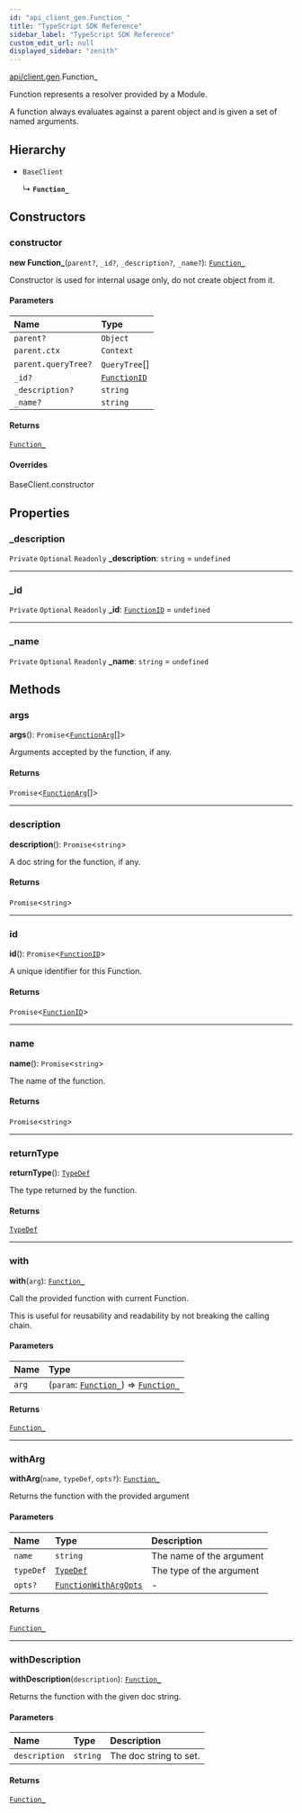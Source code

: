 ```yaml
---
id: "api_client_gen.Function_"
title: "TypeScript SDK Reference"
sidebar_label: "TypeScript SDK Reference"
custom_edit_url: null
displayed_sidebar: "zenith"
---
```


[api/client.gen](../modules/api_client_gen.md).Function_

Function represents a resolver provided by a Module.

A function always evaluates against a parent object and is given a set of named arguments.

## Hierarchy

- `BaseClient`

  ↳ **`Function_`**

## Constructors

### constructor

**new Function_**(`parent?`, `_id?`, `_description?`, `_name?`): [`Function_`](api_client_gen.Function_.md)

Constructor is used for internal usage only, do not create object from it.

#### Parameters

| Name | Type |
| :------ | :------ |
| `parent?` | `Object` |
| `parent.ctx` | `Context` |
| `parent.queryTree?` | `QueryTree`[] |
| `_id?` | [`FunctionID`](../modules/api_client_gen.md#functionid) |
| `_description?` | `string` |
| `_name?` | `string` |

#### Returns

[`Function_`](api_client_gen.Function_.md)

#### Overrides

BaseClient.constructor

## Properties

### \_description

 `Private` `Optional` `Readonly` **\_description**: `string` = `undefined`

___

### \_id

 `Private` `Optional` `Readonly` **\_id**: [`FunctionID`](../modules/api_client_gen.md#functionid) = `undefined`

___

### \_name

 `Private` `Optional` `Readonly` **\_name**: `string` = `undefined`

## Methods

### args

**args**(): `Promise`\<[`FunctionArg`](api_client_gen.FunctionArg.md)[]\>

Arguments accepted by the function, if any.

#### Returns

`Promise`\<[`FunctionArg`](api_client_gen.FunctionArg.md)[]\>

___

### description

**description**(): `Promise`\<`string`\>

A doc string for the function, if any.

#### Returns

`Promise`\<`string`\>

___

### id

**id**(): `Promise`\<[`FunctionID`](../modules/api_client_gen.md#functionid)\>

A unique identifier for this Function.

#### Returns

`Promise`\<[`FunctionID`](../modules/api_client_gen.md#functionid)\>

___

### name

**name**(): `Promise`\<`string`\>

The name of the function.

#### Returns

`Promise`\<`string`\>

___

### returnType

**returnType**(): [`TypeDef`](api_client_gen.TypeDef.md)

The type returned by the function.

#### Returns

[`TypeDef`](api_client_gen.TypeDef.md)

___

### with

**with**(`arg`): [`Function_`](api_client_gen.Function_.md)

Call the provided function with current Function.

This is useful for reusability and readability by not breaking the calling chain.

#### Parameters

| Name | Type |
| :------ | :------ |
| `arg` | (`param`: [`Function_`](api_client_gen.Function_.md)) => [`Function_`](api_client_gen.Function_.md) |

#### Returns

[`Function_`](api_client_gen.Function_.md)

___

### withArg

**withArg**(`name`, `typeDef`, `opts?`): [`Function_`](api_client_gen.Function_.md)

Returns the function with the provided argument

#### Parameters

| Name | Type | Description |
| :------ | :------ | :------ |
| `name` | `string` | The name of the argument |
| `typeDef` | [`TypeDef`](api_client_gen.TypeDef.md) | The type of the argument |
| `opts?` | [`FunctionWithArgOpts`](../modules/api_client_gen.md#functionwithargopts) | - |

#### Returns

[`Function_`](api_client_gen.Function_.md)

___

### withDescription

**withDescription**(`description`): [`Function_`](api_client_gen.Function_.md)

Returns the function with the given doc string.

#### Parameters

| Name | Type | Description |
| :------ | :------ | :------ |
| `description` | `string` | The doc string to set. |

#### Returns

[`Function_`](api_client_gen.Function_.md)
